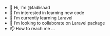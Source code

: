 - 👋 Hi, I’m @fadlisaad
- 👀 I’m interested in learning new code
- 🌱 I’m currently learning Laravel
- 💞️ I’m looking to collaborate on Laravel package
- 📫 How to reach me ...

<!---
fadlisaad/fadlisaad is a ✨ special ✨ repository because its `README.md` (this file) appears on your GitHub profile.
You can click the Preview link to take a look at your changes.
--->

